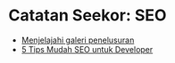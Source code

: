 # Catatan Seekor: SEO

* [Menjelajahi galeri penelusuran](https://developers.google.com/search/docs/guides/search-gallery)
* [5 Tips Mudah SEO untuk Developer](https://www.dicoding.com/blog/5-tips-seo-untuk-developer/)

